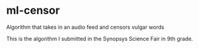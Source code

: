 # ml-censor
Algorithm that takes in an audio feed and censors vulgar words

This is the algorithm I submitted in the Synopsys Science Fair in 9th grade.
